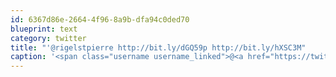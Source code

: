 ```yaml
---
id: 6367d86e-2664-4f96-8a9b-dfa94c0ded70
blueprint: text
category: twitter
title: "'@rigelstpierre http://bit.ly/dGQ59p http://bit.ly/hXSC3M"
caption: '<span class="username username_linked">@<a href="https://twitter.com/rigelstpierre" title="Rigel St. Pierre">rigelstpierre</a></span> http://bit.ly/dGQ59p http://bit.ly/hXSC3M'
---
```

